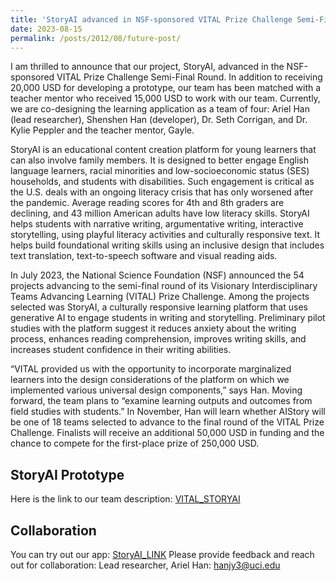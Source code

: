 ```yaml
---
title: 'StoryAI advanced in NSF-sponsored VITAL Prize Challenge Semi-Final Round'
date: 2023-08-15
permalink: /posts/2012/08/future-post/
---
```


I am thrilled to announce that our project, StoryAI, advanced in the NSF-sponsored VITAL Prize Challenge Semi-Final Round. In addition to receiving 20,000 USD for developing a prototype, our team has been matched with a teacher mentor who received 15,000 USD to work with our team. Currently, we are co-designing the learning application as a team of four: Ariel Han (lead researcher), Shenshen Han (developer), Dr. Seth Corrigan, and Dr. Kylie Peppler and the teacher mentor, Gayle.

StoryAI is an educational content creation platform for young learners that can also involve family members. It is designed to better engage English language learners, racial minorities and low-socioeconomic status (SES) households, and students with disabilities.
Such engagement is critical as the U.S. deals with an ongoing literacy crisis that has only worsened after the pandemic. Average reading scores for 4th and 8th graders are declining, and 43 million American adults have low literacy skills.
StoryAI helps students with narrative writing, argumentative writing, interactive storytelling, using playful literacy activities and culturally responsive text. It helps build foundational writing skills using an inclusive design that includes text translation, text-to-speech software and visual reading aids.

In July 2023, the National Science Foundation (NSF) announced the 54 projects advancing to the semi-final round of its Visionary Interdisciplinary Teams Advancing Learning (VITAL) Prize Challenge. Among the projects selected was StoryAI, a culturally responsive learning platform that uses generative AI to engage students in writing and storytelling.
Preliminary pilot studies with the platform suggest it reduces anxiety about the writing process, enhances reading comprehension, improves writing skills, and increases student confidence in their writing abilities.

“VITAL provided us with the opportunity to incorporate marginalized learners into the design considerations of the platform on which we implemented various universal design components,” says Han. Moving forward, the team plans to “examine learning outputs and outcomes from field studies with students.”
In November, Han will learn whether AIStory will be one of 18 teams selected to advance to the final round of the VITAL Prize Challenge. Finalists will receive an additional 50,000 USD in funding and the chance to compete for the first-place prize of 250,000 USD.

## StoryAI Prototype
Here is the link to our team description: [VITAL_STORYAI](https://www.vitalprize.org/en/custom/vitalprizeapplications2023/view/639)

## Collaboration
You can try out our app: [StoryAI_LINK](https://hanaldo.github.io/storyai/#/)
Please provide feedback and reach out for collaboration: Lead researcher, Ariel Han: [hanjy3@uci.edu](hanjy@uci.edu)
